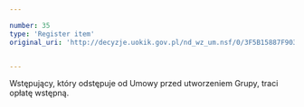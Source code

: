 ```yaml
---

number: 35
type: 'Register item'
original_uri: 'http://decyzje.uokik.gov.pl/nd_wz_um.nsf/0/3F5B15887F9032D9C12572DD003293CF?OpenDocument'


---
```


Wstępujący, który odstępuje od Umowy przed utworzeniem Grupy, traci opłatę wstępną.
